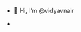 - 👋 Hi, I’m @vidyavnair

-

<!---
vidyavnaircec/vidyavnaircec is a ✨ special ✨ repository because its `README.md` (this file) appears on your GitHub profile.
You can click the Preview link to take a look at your changes.
--->
